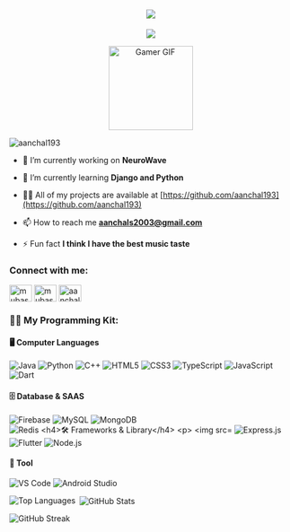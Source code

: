<h1 align="center">
  <img src="https://readme-typing-svg.herokuapp.com/?lines=Hi,+I'm+Aanchal+Sharma&center=true&size=30&color=ff69b4,00008b">
</h1>

<p align="center">  <img src="https://capsule-render.vercel.app/api?type=waving&color=gradient&height=100&section=header&text=Data%20Scientist&fontSize=30&fontAlignY=35" /></p>
<p align="center">
    <img src="https://i.pinimg.com/originals/0c/b0/ae/0cb0aec97240b7d9746073cd3ba6c26f.gif" alt="Gamer GIF" width="150" height="150"/>
</p>

<p align="left"> <img src="https://komarev.com/ghpvc/?username=aanchal193&label=Profile%20views&color=0e75b6&style=flat" alt="aanchal193" /> </p>


- 🔭 I’m currently working on **NeuroWave**

- 🌱 I’m currently learning **Django and Python**

- 👨‍💻 All of my projects are available at [https://github.com/aanchal193](https://github.com/aanchal193)

- 📫 How to reach me **aanchals2003@gmail.com**

- ⚡ Fun fact **I think I have the best music taste**

<h3 align="left">Connect with me:</h3>
<p align="left">
<a href="https://www.linkedin.com/in/aanchal-sharma-b24834242" target="blank"><img align="center" src="https://raw.githubusercontent.com/rahuldkjain/github-profile-readme-generator/master/src/images/icons/Social/linked-in-alt.svg" alt="mubashir buhari" height="30" width="40" /></a>
<a href="https://www.kaggle.com/aanchalsharma19" target="blank"><img align="center" src="https://raw.githubusercontent.com/rahuldkjain/github-profile-readme-generator/master/src/images/icons/Social/kaggle.svg" alt="mubashirbuhari" height="30" width="40" /></a>
<a href="https://www.leetcode.com/aanchal19" target="blank"><img align="center" src="https://raw.githubusercontent.com/rahuldkjain/github-profile-readme-generator/master/src/images/icons/Social/leet-code.svg" alt="aanchal19" height="30" width="40" /></a>
</p>

<h3>👨‍💻 My Programming Kit:</h3>

<h4>🖥️ Computer Languages</h4>
<p>
<img src="https://img.shields.io/badge/Java-ED8B00?style=for-the-badge&logo=java&logoColor=white" alt="Java"/>
<img src="https://img.shields.io/badge/Python-3776AB?style=for-the-badge&logo=python&logoColor=white" alt="Python"/>
<img src="https://img.shields.io/badge/C++-00599C?style=for-the-badge&logo=c%2B%2B&logoColor=white" alt="C++"/>
<img src="https://img.shields.io/badge/HTML5-E34F26?style=for-the-badge&logo=html5&logoColor=white" alt="HTML5"/>
<img src="https://img.shields.io/badge/CSS3-1572B6?style=for-the-badge&logo=css3&logoColor=white" alt="CSS3"/>
<img src="https://img.shields.io/badge/TypeScript-007ACC?style=for-the-badge&logo=typescript&logoColor=white" alt="TypeScript"/>
<img src="https://img.shields.io/badge/JavaScript-F7DF1E?style=for-the-badge&logo=javascript&logoColor=black" alt="JavaScript"/>
<img src="https://img.shields.io/badge/Dart-0175C2?style=for-the-badge&logo=dart&logoColor=white" alt="Dart"/>
</p>

<h4>🗄️ Database & SAAS</h4>
<p>
<img src="https://img.shields.io/badge/Firebase-FFCA28?style=for-the-badge&logo=firebase&logoColor=black" alt="Firebase"/>
<img src="https://img.shields.io/badge/MySQL-4479A1?style=for-the-badge&logo=mysql&logoColor=white" alt="MySQL"/>
<img src="https://img.shields.io/badge/MongoDB-47A248?style=for-the-badge&logo=mongodb&logoColor=white" alt="MongoDB"/>
<img src="https://img.shields.io/badge/Redis-DC382D?style=for-the-badge&logo=redis&logoColor=white" alt="Redis

<h4>🛠️ Frameworks & Library</h4>
<p>
<img src="https://img.shields.io/badge/Angular-DD0031?style=for-the-badge&logo=angular&logoColor=white" alt="Angular"/>
<img src="https://img.shields.io/badge/Express.js-000000?style=for-the-badge&logo=express&logoColor=white" alt="Express.js"/>
<img src="https://img.shields.io/badge/Flutter-02569B?style=for-the-badge&logo=flutter&logoColor=white" alt="Flutter"/>
<img src="https://img.shields.io/badge/Node.js-339933?style=for-the-badge&logo=node.js&logoColor=white" alt="Node.js"/>

</p>

<h4>🔧 Tool</h4>
<p>
<img src="https://img.shields.io/badge/VS_Code-007ACC?style=for-the-badge&logo=visual-studio-code&logoColor=white" alt="VS Code"/>
<img src="https://img.shields.io/badge/Android_Studio-3DDC84?style=for-the-badge&logo=android-studio&logoColor=white" alt="Android Studio"/>
</p>
<p><img align="left" src="https://github-readme-stats.vercel.app/api/top-langs?username=aanchal193&show_icons=true&locale=en&layout=compact&theme=radical" alt="Top Languages" /></p>
<p>&nbsp;<img align="center" src="https://github-readme-stats.vercel.app/api?username=aanchal193&show_icons=true&locale=en&theme=radical" alt="GitHub Stats" /></p>
<p><img align="center" src="https://github-readme-streak-stats.herokuapp.com/?user=YOUR_USERNAME&theme=radical" alt="GitHub Streak" /></p>

</body>
</html>
